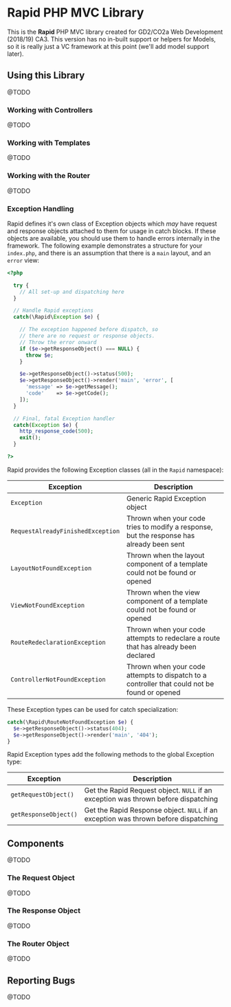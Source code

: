 # Rapid PHP MVC Library
This is the **Rapid** PHP MVC library created for GD2/CO2a Web Development (2018/19) CA3. This version has no in-built support or helpers for Models, so it is really just a VC framework at this point (we'll add model support later).

## Using this Library
@TODO

### Working with Controllers
@TODO

### Working with Templates
@TODO

### Working with the Router
@TODO

### Exception Handling
Rapid defines it's own class of Exception objects which *may* have request and response objects attached to them for usage in catch blocks. If these objects are available, you should use them to handle errors internally in the framework. The following example demonstrates a structure for your `index.php`, and there is an assumption that there is a `main` layout, and an `error` view:

```php
<?php

  try {
    // All set-up and dispatching here
  }

  // Handle Rapid exceptions
  catch(\Rapid\Exception $e) {

    // The exception happened before dispatch, so
    // there are no request or response objects.
    // Throw the error onward
    if ($e->getResponseObject() === NULL) {
      throw $e;
    }

    $e->getResponseObject()->status(500);
    $e->getResponseObject()->render('main', 'error', [
      'message' => $e->getMessage();
      'code'    => $e->getCode();
    ]);
  }

  // Final, fatal Exception handler
  catch(Exception $e) {
    http_response_code(500);
    exit();
  }

?>
```

Rapid provides the following Exception classes (all in the `Rapid` namespace):

Exception                         | Description
----------------------------------|---------------------
`Exception`                       | Generic Rapid Exception object
`RequestAlreadyFinishedException` | Thrown when your code tries to modify a response, but the response has already been sent
`LayoutNotFoundException`         | Thrown when the layout component of a template could not be found or opened
`ViewNotFoundException`           | Thrown when the view component of a template could not be found or opened
`RouteRedeclarationException`     | Thrown when your code attempts to redeclare a route that has already been declared
`ControllerNotFoundException`     | Thrown when your code attempts to dispatch to a controller that could not be found or opened

These Exception types can be used for catch specialization:

```php
catch(\Rapid\RouteNotFoundException $e) {
  $e->getResponseObject()->status(404);
  $e->getResponseObject()->render('main', '404');
}
```

Rapid Exception types add the following methods to the global Exception type:

Exception                         | Description
----------------------------------|---------------------
`getRequestObject()`              | Get the Rapid Request object. `NULL` if an exception was thrown before dispatching
`getResponseObject()`             | Get the Rapid Response object. `NULL` if an exception was thrown before dispatching

## Components
@TODO

### The Request Object
@TODO

### The Response Object
@TODO

### The Router Object
@TODO

## Reporting Bugs
@TODO